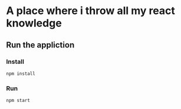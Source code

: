 # A place where i throw all my react knowledge

## Run the appliction

### Install

`npm install`

### Run

`npm start`
